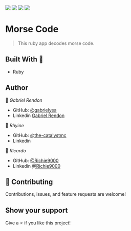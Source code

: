 ![](https://img.shields.io/badge/Academic-blue)
![](https://img.shields.io/badge/HTML-red)
![](https://img.shields.io/badge/JavaScript-yellow)
![](https://img.shields.io/badge/SCSS-pink)

# Morse Code
> This ruby app decodes morse code.

## Built With 🔨
- Ruby

## Author
👤 *Gabriel Rendon*
- GitHub: [@gabrielyea](https://github.com/gabrielyea)
- Linkedin [Gabriel Rendon](https://www.linkedin.com/in/gabriel-rendon-paredes/)

👤 *Rhyine*
- GitHub: [@the-catalystmc](https://github.com/the-catalystmc)
- Linkedin [](https://www.linkedin.com/in/)

👤 *Ricardo*
- GitHub: [@Richie9000](https://github.com/Richie9000)
- Linkedin [@Richie9000](https://www.linkedin.com/in/ricardorodr/)

## 🤝 Contributing
Contributions, issues, and feature requests are welcome!

## Show your support
Give a ⭐️ if you like this project!

